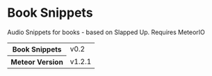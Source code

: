 # Book Snippets
Audio Snippets for books - based on Slapped Up.
Requires MeteorIO

<table>
  <tbody>
    <tr>
      <th>Book Snippets</th>
      <td>v0.2</td>
    </tr>
    <tr>
      <th>Meteor Version</th>
      <td>v1.2.1</td>
    </tr>
  </tbody>
</table>
